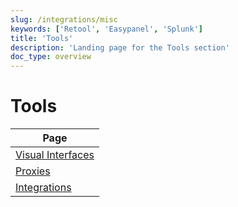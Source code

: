 ```yaml
---
slug: /integrations/misc
keywords: ['Retool', 'Easypanel', 'Splunk']
title: 'Tools'
description: 'Landing page for the Tools section'
doc_type: overview
---
```


# Tools

| Page              |
|-------------------|
| [Visual Interfaces](/interfaces/third-party/gui) |
| [Proxies](/interfaces/third-party/proxy)         |
| [Integrations](/interfaces/third-party/integrations)      |
